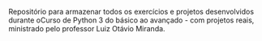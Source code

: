 Repositório para armazenar todos os exercícios e projetos desenvolvidos durante oCurso de Python 3 do básico ao avançado - com projetos reais, ministrado pelo professor Luiz Otávio Miranda.